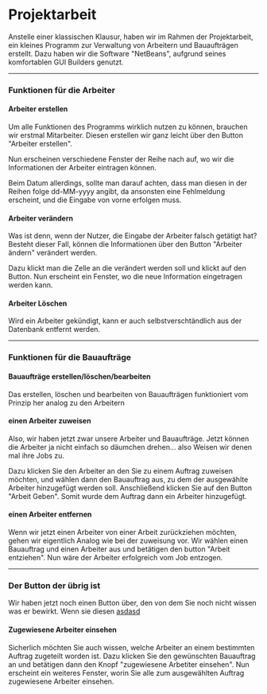 # Projektarbeit

Anstelle einer klassischen Klausur, haben wir im  Rahmen der Projektarbeit, ein kleines Programm zur Verwaltung von Arbeitern und Bauaufträgen erstellt.
Dazu haben wir die Software "NetBeans", aufgrund seines komfortablen GUI Builders genutzt. 

---

### Funktionen für die Arbeiter

#### Arbeiter erstellen
Um alle Funktionen des Programms wirklich nutzen zu können, brauchen wir erstmal Mitarbeiter. Diesen erstellen wir ganz leicht über den Button "Arbeiter erstellen".

Nun erscheinen verschiedene Fenster der Reihe nach auf, wo wir die Informationen der Arbeiter eintragen können.

Beim Datum allerdings, sollte man darauf achten, dass man diesen in der Reihen folge dd-MM-yyyy angibt, da ansonsten eine Fehlmeldung erscheint, und die Eingabe von vorne erfolgen muss.


#### Arbeiter verändern
Was ist denn, wenn der Nutzer, die Eingabe der Arbeiter falsch getätigt hat? Besteht dieser Fall, können die Informationen über den Button "Arbeiter ändern" verändert werden.

Dazu klickt man die Zelle an die verändert werden soll und klickt auf den Button. Nun erscheint ein Fenster, wo die neue Information eingetragen werden kann.

#### Arbeiter Löschen
Wird ein Arbeiter gekündigt, kann er auch selbstverschtändlich aus der Datenbank entfernt werden.

---

### Funktionen für die Bauaufträge

#### Bauaufträge erstellen/löschen/bearbeiten
Das erstellen, löschen und bearbeiten von Bauaufträgen funktioniert vom Prinzip her analog zu den Arbeitern

#### einen Arbeiter zuweisen
Also, wir haben jetzt zwar unsere Arbeiter und Bauaufträge. Jetzt können die Arbeiter ja nicht einfach so däumchen drehen... also Weisen wir denen mal ihre Jobs zu.

Dazu klicken Sie den Arbeiter an den Sie zu einem Auftrag zuweisen möchten, und wählen dann den Bauauftrag aus, zu dem der ausgewählte Arbeiter hinzugefügt werden soll. Anschließend klicken Sie auf den Button "Arbeit Geben". Somit wurde dem Auftrag dann ein Arbeiter hinzugefügt.

#### einen Arbeiter entfernen
Wenn wir jetzt einen Arbeiter von einer Arbeit zurückziehen möchten, gehen wir eigentlich Analog wie bei der zuweisung vor. Wir wählen einen Bauauftrag und einen Arbeiter aus und betätigen den button "Arbeit entziehen".
Nun wäre der Arbeiter erfolgreich vom Job entzogen.

---

### Der Button der übrig ist
Wir haben jetzt noch einen Button über, den von dem Sie noch nicht wissen was er bewirkt. Wenn sie diesen [asdasd](/Users/enesates/IdeaProjects/Projektarbeit-master/Anleitungenn/asdasdads.md)

#### Zugewiesene Arbeiter einsehen
Sicherlich möchten Sie auch wissen, welche Arbeiter an einem bestimmten Auftrag zugeteilt worden ist. Dazu klicken Sie den gewünschten Bauauftrag an und betätigen dann den Knopf "zugewiesene Arbetiter einsehen".
Nun erscheint ein weiteres Fenster, worin Sie alle zum ausgewählten Auftrag zugewiesene Arbeiter einsehen.
